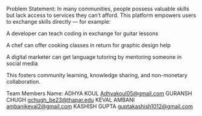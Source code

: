 Problem Statement: 
In many communities, people possess valuable skills but lack access to services they can’t afford. This platform empowers users to exchange skills directly — for example:

A developer can teach coding in exchange for guitar lessons

A chef can offer cooking classes in return for graphic design help

A digital marketer can get language tutoring by mentoring someone in social media

This fosters community learning, knowledge sharing, and non-monetary collaboration.


Team Members Name: 
ADHYA KOUL  Adhyakoul05@gmail.com
GURANSH CHUGH gchugh_be23@thapar.edu
KEVAL AMBANI ambanikeval2@gmail.com
KASHISH GUPTA guptakashish1012@gmail.com




